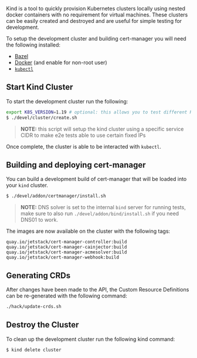 Kind is a tool to quickly provision Kubernetes clusters locally using nested
docker containers with no requirement for virtual machines. These clusters can
be easily created and destroyed and are useful for simple testing for
development.

To setup the development cluster and building cert-manager you will need the
following installed:

- [Bazel](https://docs.bazel.build/versions/master/install.html)
- [Docker](https://store.docker.com/search?type=edition&offering=community) (and
  enable for non-root user)
- [`kubectl`](https://kubernetes.io/docs/tasks/tools/install-kubectl/)

## Start Kind Cluster

To start the development cluster run the following:

```bash
export K8S_VERSION=1.19 # optional: this allows you to test different Kubernetes versions
$ ./devel/cluster/create.sh
```

> **NOTE:** this script will setup the kind cluster using a specific service
> CIDR to make e2e tests able to use certain fixed IPs

Once complete, the cluster is able to be interacted with `kubectl`.

## Building and deploying cert-manager

You can build a development build of cert-manager that will be loaded into your
`kind` cluster.

```bash
$ ./devel/addon/certmanager/install.sh
```

> **NOTE:** DNS solver is set to the internal `bind` server for running tests,
> make sure to also run `./devel/addon/bind/install.sh` if you need DNS01 to
> work.

The images are now available on the cluster with the following tags:

```
quay.io/jetstack/cert-manager-controller:build
quay.io/jetstack/cert-manager-cainjector:build
quay.io/jetstack/cert-manager-acmesolver:build
quay.io/jetstack/cert-manager-webhook:build
```

## Generating CRDs

After changes have been made to the API, the Custom Resource Definitions can be
re-generated with the following command:

```bash
./hack/update-crds.sh
```

## Destroy the Cluster

To clean up the development cluster run the following kind command:

```bash
$ kind delete cluster
```
